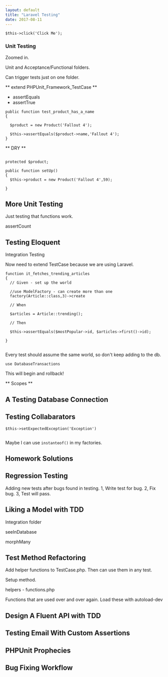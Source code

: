 ```yaml
---
layout: default
title: "Laravel Testing"
date: 2017-08-11
---
```

```
$this->click('Click Me');

```

### Unit Testing
Zoomed in.

Unit and Acceptance/Functional folders.

Can trigger tests just on one folder.

** extend PHPUnit_Framework_TestCase **

* assertEquals
* assertTrue


```
public function test_product_has_a_name
{

  $product = new Product('Fallout 4');

  $this->assertEquals($product->name,'Fallout 4');
}

```  

** DRY **
```

protected $product;

public function setUp()
{
  $this->product = new Product('Fallout 4',59);

}
```

## More Unit Testing

Just testing that functions work.

assertCount

## Testing Eloquent

Integration Testing

Now need to extend TestCase because we are using Laravel.


```
function it_fetches_trending_articles
{
  // Given - set up the world
  
  //use ModelFactory - can create more than one
  factory(Article::class,3)->create
  
  // When
  
  $articles = Article::trending();
  
  // Then
  
  $this->assertEquals($mostPopular->id, $articles->first()->id);
  
}


```
Every test should assume the same world, so don't keep adding to the db.

```use DatabaseTransactions```

This will begin and rollback! 

** Scopes **

## A Testing Database Connection

## Testing Collabarators

```
$this->setExpectedException('Exception')


```

Maybe I can use ```instanteof()``` in my factories.


## Homework Solutions


## Regression Testing

Adding new tests after bugs found in testing.
1, Write test for bug.
2, Fix bug.
3, Test will pass.




## Liking a Model with TDD

Integration folder

seeInDatabase

morphMany


## Test Method Refactoring

Add helper functions to TestCase.php.
Then can use them in any test.

Setup method.

helpers - functions.php

Functions that are used over and over again. 
Load these with autoload-dev


## Design A Fluent API with TDD

## Testing Email With Custom Assertions

## PHPUnit Prophecies

## Bug Fixing Workflow















